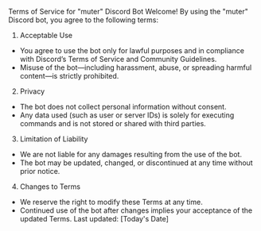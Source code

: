 Terms of Service for "muter" Discord Bot
Welcome! By using the "muter" Discord bot, you agree to the following terms:
1. Acceptable Use
- You agree to use the bot only for lawful purposes and in compliance with Discord’s Terms of Service and Community Guidelines.
- Misuse of the bot—including harassment, abuse, or spreading harmful content—is strictly prohibited.
2. Privacy
- The bot does not collect personal information without consent.
- Any data used (such as user or server IDs) is solely for executing commands and is not stored or shared with third parties.
3. Limitation of Liability
- We are not liable for any damages resulting from the use of the bot.
- The bot may be updated, changed, or discontinued at any time without prior notice.
4. Changes to Terms
- We reserve the right to modify these Terms at any time.
- Continued use of the bot after changes implies your acceptance of the updated Terms.
Last updated: [Today's Date]
